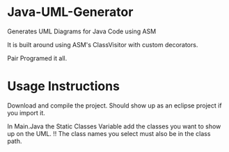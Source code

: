 # Java-UML-Generator
Generates UML Diagrams for Java Code using ASM

It is built around using ASM's ClassVisitor with custom decorators.

Pair Programed it all.

# Usage Instructions

Download and compile the project. Should show up as an eclipse project if you import it.

In Main.Java the Static Classes Variable add the classes you want to show up on the UML.
!! The class names you select must also be in the class path.
